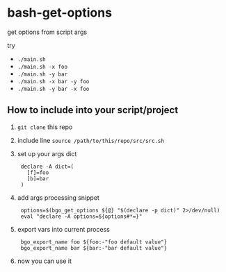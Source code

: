 # bash-get-options #

get options from script args 

try 

- `./main.sh`
- `./main.sh -x foo`
- `./main.sh -y bar`
- `./main.sh -x bar -y foo`
- `./main.sh -y bar -x foo`

## How to include into your script/project ##

1. `git clone` this repo
1. include line `source /path/to/this/repo/src/src.sh`
1. set up your args dict 

        declare -A dict=(
          [f]=foo
          [b]=bar
        )
1. add args processing snippet

        options=$(bgo_get_options ${@} "$(declare -p dict)" 2>/dev/null)
        eval "declare -A options=${options#*=}"
1. export vars into current process

        bgo_export_name foo ${foo:-"foo default value"}
        bgo_export_name bar ${bar:-"bar default value"}
1. now you can use it
